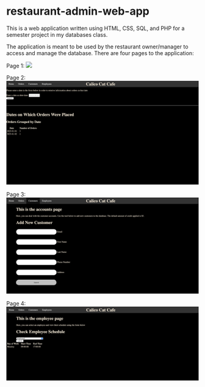 # restaurant-admin-web-app
This is a web application written using HTML, CSS, SQL, and PHP for a semester project in my databases class. 

The application is meant to be used by the restaurant owner/manager to access and manage the database. 
There are four pages to the application:

Page 1:
<img src="website/media/home.jpg">

Page 2:
<img src="website/media/orders.jpg">

Page 3:
<img src="website/media/customers.jpg">


Page 4:
<img src="website/media/employees.jpg">

